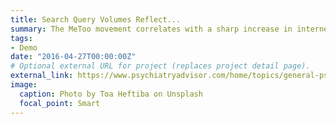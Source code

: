 ```yaml
---
title: Search Query Volumes Reflect...
summary: The MeToo movement correlates with a sharp increase in internet searches related to sexual...
tags:
- Demo
date: "2016-04-27T00:00:00Z"
# Optional external URL for project (replaces project detail page).
external_link: https://www.psychiatryadvisor.com/home/topics/general-psychiatry/search-query-volumes-reflect-the-effect-of-metoo
image:
  caption: Photo by Toa Heftiba on Unsplash
  focal_point: Smart
---
```

